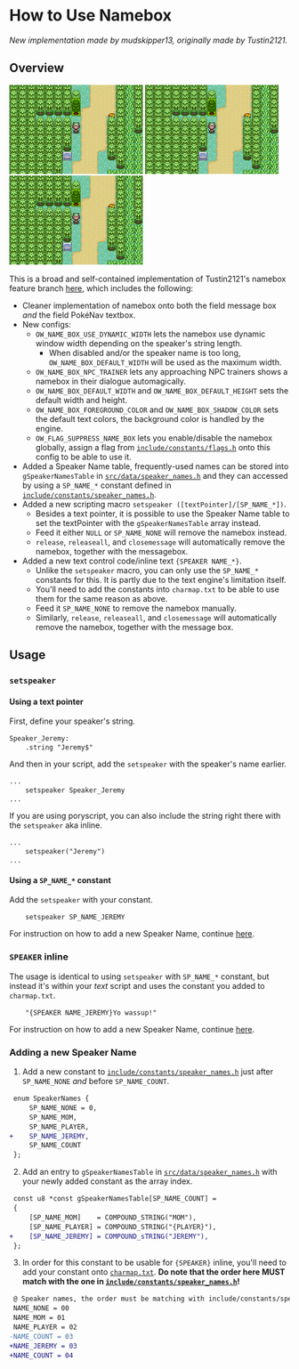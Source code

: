 # How to Use Namebox

_New implementation made by mudskipper13, originally made by Tustin2121._

## Overview

![Npc Trainers](/docs/tutorials/img/namebox/npc_trainers.gif)
![Pokenav](/docs/tutorials/img/namebox/pokenav.gif)
![Messagebox](/docs/tutorials/img/namebox/msgbox.gif)

This is a broad and self-contained implementation of Tustin2121's namebox feature branch [here](https://github.com/tustin2121/pokeemerald/tree/feature/namebox), which includes the following:
- Cleaner implementation of namebox onto both the field message box _and_ the field PokéNav textbox.
- New configs:
  - `OW_NAME_BOX_USE_DYNAMIC_WIDTH` lets the namebox use dynamic window width depending on the speaker's string length.
    - When disabled and/or the speaker name is too long, `OW_NAME_BOX_DEFAULT_WIDTH` will be used as the maximum width.
  - `OW_NAME_BOX_NPC_TRAINER` lets any approaching NPC trainers shows a namebox in their dialogue automagically.
  - `OW_NAME_BOX_DEFAULT_WIDTH` and `OW_NAME_BOX_DEFAULT_HEIGHT` sets the default width and height.
  - `OW_NAME_BOX_FOREGROUND_COLOR` and `OW_NAME_BOX_SHADOW_COLOR` sets the default text colors, the background color is handled by the engine.
  - `OW_FLAG_SUPPRESS_NAME_BOX` lets you enable/disable the namebox globally, assign a flag from [`include/constants/flags.h`](/include/constants/flags.h) onto this config to be able to use it.
- Added a Speaker Name table, frequently-used names can be stored into `gSpeakerNamesTable` in [`src/data/speaker_names.h`](/src/data/speaker_names.h) and they can accessed by using a `SP_NAME_*` constant defined in [`include/constants/speaker_names.h`](/include/constants/speaker_names.h).
- Added a new scripting macro `setspeaker ([textPointer]/[SP_NAME_*])`.
  - Besides a text pointer, it is possible to use the Speaker Name table to set the textPointer with the `gSpeakerNamesTable` array instead.
  - Feed it either `NULL` or `SP_NAME_NONE` will remove the namebox instead.
  - `release`, `releaseall`, and `closemessage` will automatically remove the namebox, together with the messagebox.
- Added a new text control code/inline text `{SPEAKER NAME_*}`.
  - Unlike the `setspeaker` macro, you can only use the `SP_NAME_*` constants for this. It is partly due to the text engine's limitation itself.
  - You'll need to add the constants into `charmap.txt` to be able to use them for the same reason as above.
  - Feed it `SP_NAME_NONE` to remove the namebox manually.
  - Similarly, `release`, `releaseall`, and `closemessage` will automatically remove the namebox, together with the message box.

## Usage

### `setspeaker`
#### Using a text pointer
First, define your speaker's string.
```
Speaker_Jeremy:
    .string "Jeremy$"
```

And then in your script, add the `setspeaker` with the speaker's name earlier.
```
...
    setspeaker Speaker_Jeremy
...
```

If you are using poryscript, you can also include the string right there with the `setspeaker` aka inline.
```
...
    setspeaker("Jeremy")
...
```
#### Using a `SP_NAME_*` constant
Add the `setspeaker` with your constant.
```
    setspeaker SP_NAME_JEREMY
```
For instruction on how to add a new Speaker Name, continue [here](#adding-a-new-speaker-name).

### `SPEAKER` inline
The usage is identical to using `setspeaker` with `SP_NAME_*` constant, but instead it's within your _text_ script and uses the constant you added to `charmap.txt`.
```
    "{SPEAKER NAME_JEREMY}Yo wassup!"
```
For instruction on how to add a new Speaker Name, continue [here](#adding-a-new-speaker-name).

### Adding a new Speaker Name
1. Add a new constant to [`include/constants/speaker_names.h`](/include/constants/speaker_names.h) just after `SP_NAME_NONE` _and_ before `SP_NAME_COUNT`.
```diff
 enum SpeakerNames {
     SP_NAME_NONE = 0,
     SP_NAME_MOM,
     SP_NAME_PLAYER,
+    SP_NAME_JEREMY,
     SP_NAME_COUNT
 };

```

2. Add an entry to `gSpeakerNamesTable` in [`src/data/speaker_names.h`](/src/data/speaker_names.h) with your newly added constant as the array index.
```diff
 const u8 *const gSpeakerNamesTable[SP_NAME_COUNT] =
 {
     [SP_NAME_MOM]    = COMPOUND_STRING("MOM"),
     [SP_NAME_PLAYER] = COMPOUND_STRING("{PLAYER}"),
+    [SP_NAME_JEREMY] = COMPOUND_sTRING("JEREMY"),
 };
```

3. In order for this constant to be usable for `{SPEAKER}` inline, you'll need to add your constant onto [`charmap.txt`](/charmap.txt). **Do note that the order here MUST match with the one in [`include/constants/speaker_names.h`](/include/constants/speaker_names.h)!**
```diff
 @ Speaker names, the order must be matching with include/constants/speaker_names.h
 NAME_NONE = 00
 NAME_MOM = 01
 NAME_PLAYER = 02
-NAME_COUNT = 03
+NAME_JEREMY = 03
+NAME_COUNT = 04
```
